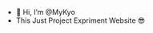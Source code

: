 - 👋 Hi, I’m @MyKyo
-  This Just Project Expriment Website 😎


<!---
MyKyo/MyKyo is a ✨ special ✨ repository because its `README.md` (this file) appears on your GitHub profile.
You can click the Preview link to take a look at your changes.
--->
